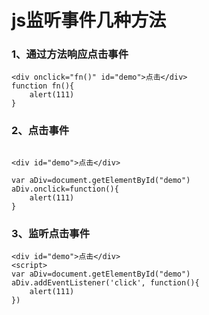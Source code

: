 # js监听事件几种方法

### 1、通过方法响应点击事件

```
<div onclick="fn()" id="demo">点击</div>
function fn(){
	alert(111)
}
```

### 2、点击事件

```

<div id="demo">点击</div>

var aDiv=document.getElementById("demo")
aDiv.onclick=function(){
	alert(111)
}
```

### 3、监听点击事件

```
<div id="demo">点击</div>
<script>
var aDiv=document.getElementById("demo")
aDiv.addEventListener('click', function(){
	alert(111)
})
```

